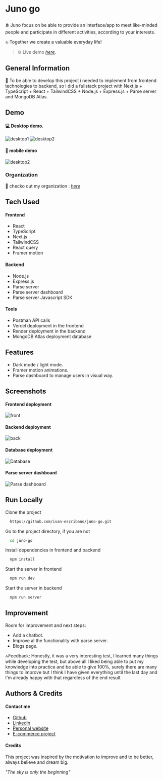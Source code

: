 # Juno go

⛹ Juno focus on be able to provide an interface/app to meet like-minded people and participate in different activities, according to your interests. 

🔝 Together we create a valuable everyday life!

> 🌐 Live demo [_here_](https://juno-go-ivan.vercel.app).

## General Information

🤖 To be able to develop this project i needed to implement from frontend technologies to backend, so i did a fullstack project with Next.js + TypeScript + React + TailwindCSS + Node.js + Express.js + Parse server and MongoDB Atlas.

## Demo

#### 💻 Desktop demo.
![desktop1](https://res.cloudinary.com/dlpvgtdlv/image/upload/v1669161619/juno-go/desktop-gif_xbpapf.gif)
![desktop2](https://res.cloudinary.com/dlpvgtdlv/image/upload/v1669161992/juno-go/desktop2_kichlu.gif)


#### 📱 mobile demo
![desktop2](https://res.cloudinary.com/dlpvgtdlv/image/upload/v1669162442/juno-go/mobile2_ww2cxs.gif)

### Organization
📝 checko out my organization : [_here_](https://sour-linen-3ee.notion.site/JUNO-LIFE-9f92e7c6a37c4a20b8ad39ab2b2d23f2) 

## Tech Used

#### Frontend
- React
- TypeScript
- Next.js
- TailwindCSS
- React query
- Framer motion

#### Backend
- Node.js
- Express.js
- Parse server
- Parse server dashboard
- Parse server Javascript SDK

#### Tools
- Postman API calls
- Vercel deployment in the frontend
- Render deployment in the backend
- MongoDB Atlas deployment database


## Features

- Dark mode / light mode.
- Framer motion animations.
- Parse dashboard to manage users in visual way.


## Screenshots

#### Frontend deployment
![front](https://res.cloudinary.com/dlpvgtdlv/image/upload/v1669163428/juno-go/vercel_deploy_egit5v.jpg)


#### Backend deployment
![back](https://res.cloudinary.com/dlpvgtdlv/image/upload/v1669163428/juno-go/render_deploy_sanfwr.jpg)

#### Database deployment
![Database](https://res.cloudinary.com/dlpvgtdlv/image/upload/v1669163428/juno-go/atlas_iq5mrg.jpg)

#### Parse server dashboard
![Parse dashboard](https://res.cloudinary.com/dlpvgtdlv/image/upload/v1669163579/juno-go/_parse_server_wbxeuq.jpg)



## Run Locally

Clone the project

```bash
  https://github.com/ivan-escribano/juno-go.git
```

Go to the project directory, if you are not
```bash
  cd juno-go
```

Install dependencies in frontend and backend 

```bash
  npm install
```

Start the server in frontend

```bash
  npm run dev
```

Start the server in backend
```bash
  npm run server
```
## Improvement
Room for improvement and next steps:

- Add a chatbot.
- Improve al the functionality with parse server.
- Blogs page.

🔝Feedback: 
Honestly, it was a very interesting test, I learned many things while developing the test, but above all I liked being able to put my knowledge into practice and be able to give 100%, surely there are many things to improve but I think I have given everything until the last day and I'm already happy with that regardless of the end result

## Authors & Credits
#### Contact me
- [Github](https://github.com/ivan-escribano)
- [Linkedin](https://github.com/ivan-escribano)
- [Personal website](https://personal-website-ivan-escribano.vercel.app)
- [E-commerce project](https://react-ecommerce-mobile-ivan.vercel.app/)


#### Credits
This project was inspired by the motivation to improve and to be better, always believe and dream big.

*"The sky is only the beginning"*
